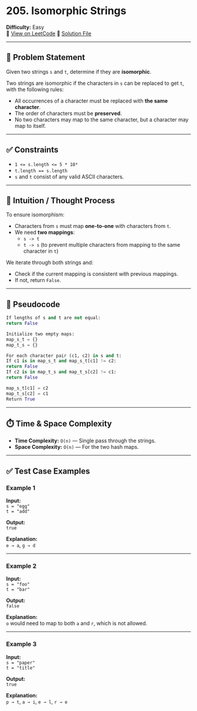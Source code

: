 # 205. Isomorphic Strings

**Difficulty:** Easy  
🔗 [View on LeetCode](https://leetcode.com/problems/isomorphic-strings/)
📄 [Solution File](./isomorphic_strings.py)

---

## 📝 Problem Statement

Given two strings `s` and `t`, determine if they are **isomorphic**.

Two strings are isomorphic if the characters in `s` can be replaced to get `t`, with the following rules:

- All occurrences of a character must be replaced with **the same character**.
- The order of characters must be **preserved**.
- No two characters may map to the same character, but a character may map to itself.

---

## ✅ Constraints

- `1 <= s.length <= 5 * 10⁴`
- `t.length == s.length`
- `s` and `t` consist of any valid ASCII characters.

---

## 🧠 Intuition / Thought Process

To ensure isomorphism:
- Characters from `s` must map **one-to-one** with characters from `t`.
- We need **two mappings**:
  - `s -> t`
  - `t -> s` (to prevent multiple characters from mapping to the same character in `t`)
  
We iterate through both strings and:
- Check if the current mapping is consistent with previous mappings.
- If not, return `False`.

---

## 🔄 Pseudocode
```py
If lengths of s and t are not equal:
return False

Initialize two empty maps:
map_s_t = {}
map_t_s = {}

For each character pair (c1, c2) in s and t:
If c1 is in map_s_t and map_s_t[c1] != c2:
return False
If c2 is in map_t_s and map_t_s[c2] != c1:
return False

map_s_t[c1] = c2
map_t_s[c2] = c1
Return True
```
---

## ⏱️ Time & Space Complexity

- **Time Complexity:** `O(n)` — Single pass through the strings.
- **Space Complexity:** `O(n)` — For the two hash maps.

---

## ✅ Test Case Examples

### Example 1

**Input:**  
`s = "egg"`  
`t = "add"`

**Output:**  
`true`

**Explanation:**  
`e → a`, `g → d`

---

### Example 2

**Input:**  
`s = "foo"`  
`t = "bar"`

**Output:**  
`false`

**Explanation:**  
`o` would need to map to both `a` and `r`, which is not allowed.

---

### Example 3

**Input:**  
`s = "paper"`  
`t = "title"`

**Output:**  
`true`

**Explanation:**  
`p → t`, `a → i`, `e → l`, `r → e`